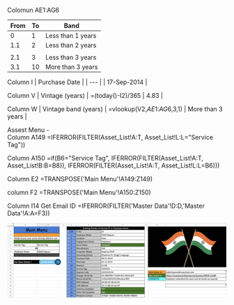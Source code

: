 Colomun AE1:AG6

| From | To | Band |
| --- | --- | --- |
| 0 | 1 | Less than 1 years |
| 1.1 | 2 | Less than 2 years |
|  |  |  |  |
| 2.1 | 3 | Less than 3 years |
| 3.1 | 10 | More than 3 years |

Column I 
| Purchase Date | 
| --- |
| 17-Sep-2014 |

Column V
| Vintage (years) | =(today()-I2)/365
| 4.83 |

Column W
| Vintage band (years) | =vlookup(V2,$AE$1:$AG$6,3,1)
| More than 3 years |

Assest Menu -  
Column A149 
=IFERROR(FILTER(Asset_List!A:T, Asset_List!L:L="Service Tag"))

Column A150 
=if(B6="Service Tag", IFERROR(FILTER(Asset_List!A:T, Asset_List!B:B=B8)), IFERROR(FILTER(Asset_List!A:T, Asset_List!L:L=B6)))

Column E2
=TRANSPOSE('Main Menu'!A149:Z149)

column F2
=TRANSPOSE('Main Menu'!A150:Z150)

Column I14
Get Email ID =IFERROR(FILTER('Master Data'!D:D,'Master Data'!A:A=F3))

![Screenshot](/Assets%20MGMT%20Automation/main_menu.png)
